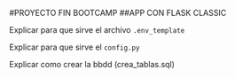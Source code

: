#PROYECTO FIN BOOTCAMP
##APP CON FLASK CLASSIC 

Explicar para que sirve el archivo `.env_template`

Explicar para que sirve el `config.py `

Explicar como crear la bbdd (crea_tablas.sql)